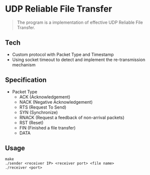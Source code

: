 # UDP Reliable File Transfer

>The program is a implementation of effective UDP Reliable File Transfer. 

## Tech
- Custom protocol with Packet Type and Timestamp
- Using socket timeout to detect and implement the re-transmission mechanism

## Specification
- Packet Type
    - ACK (Acknowledgement)
    - NACK (Negative Acknowledgement)
    - RTS (Request To Send)
    - SYN (Synchronize)
    - RNACK (Request a feedback of non-arrival packets)
    - RST (Reset)
    - FIN (Finished a file transfer)
    - DATA

## Usage
```
make
./sender <receiver IP> <receiver port> <file name>
./receiver <port>
```


